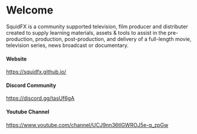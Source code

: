 # Welcome
SquidFX is a community supported television, film producer and distributer created to supply learning materials, assets & tools to assist in the pre-production, production, post-production, and delivery of a full-length movie, television series, news broadcast or documentary. 

#### Website
https://squidfx.github.io/

#### Discord Community
https://discord.gg/tasUf6gA

#### Youtube Channel
https://www.youtube.com/channel/UCJ9nn36tlGWROJ5e-q_zpGw
